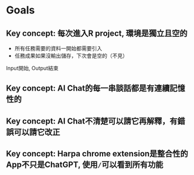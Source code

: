 # Goals

## Key concept: 每次進入R project, 環境是獨立且空的

  - 所有任務需要的資料一開始都需要引入
  - 任務成果如果沒輸出儲存，下次會是空的（不見）
  
Input開始, Output結束

## Key concept: AI Chat的每一串談話都是有連續記憶性的

## Key concept: AI Chat不清楚可以請它再解釋，有錯誤可以請它改正

## Key concept: Harpa chrome extension是整合性的App不只是ChatGPT, 使用`/`可以看到所有功能
